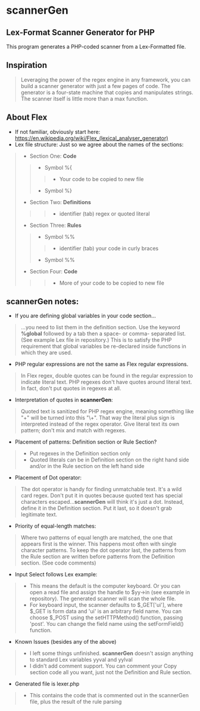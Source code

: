 # scannerGen
## Lex-Format Scanner Generator for PHP
This program generates a PHP-coded scanner from a Lex-Formatted file.
## Inspiration
> Leveraging the power of the regex engine in any framework, you can build a scanner generator with just a few pages of code.  The generator is a four-state machine that copies and manipulates strings.  The scanner itself is little more than a max function.
## About Flex
* If not familiar, obviously start here:  https://en.wikipedia.org/wiki/Flex_(lexical_analyser_generator)
* Lex file structure:  Just so we agree about the names of the sections:
>* Section One: **Code**
>> * Symbol %{
>>>  * Your code to be copied to new file
>> * Symbol %}
>* Section Two: **Definitions**
>>>  * identifier	(tab) regex or quoted literal
>* Section Three: **Rules**
>> * Symbol %%
>>>  * identifier	(tab) your code in curly braces
>> * Symbol %% 
>* Section Four: **Code**
>>>  * More of your  code to be copied to new file
## scannerGen notes:
* If you are defining global variables in your code section...  
> ...you need to list them in the definition section.  Use the keyword **%global** followed by a tab then a space- or comma- separated list. (See example Lex file in repository.)  This is to satisfy the PHP requirement that global variables be re-declared inside functions in which they are used.
* PHP regular expressions are not the same as Flex regular expressions.
> In Flex regex, double quotes can be found in the regular expression to indicate literal text.  PHP regexes don't have quotes around literal text.  In fact, don't put quotes in regexes at all.
* Interpretation of quotes in **scannerGen**:
>Quoted text is sanitized for PHP regex engine, meaning something like "+" will be turned into this "\\+".  That way the literal plus sign is interpreted instead of the regex operator.  Give literal text its own pattern; don't mix and match with regexes.
* Placement of patterns: Definition section or Rule Section?
>* Put regexes in the Definition section only
>* Quoted literals can be in Definition section on the right hand side and/or in the Rule section on the left hand side
* Placement of Dot operator:
> The dot operator is handy for finding unmatchable text.  It's a wild card regex.  Don't put it in quotes because quoted text has special characters escaped...**scannerGen** will think it's just a dot.  Instead, define it in the Definition section.  Put it last, so it doesn't grab legitimate text.
* Priority of equal-length matches:
> Where two patterns of equal length are matched, the one that appears first is the winner.  This happens most often with single character patterns.  To keep the dot operator last, the patterns from the Rule section are written before patterns from the Definition section. (See code comments)
* Input Select follows Lex example:
>* This means the default is the computer keyboard.  Or you can open a read file and assign the handle to $yy->in (see example in repository).  The generated scanner  will scan the whole file.
>* For keyboard input, the scanner defaults to $_GET['ui'], where $_GET is form data and 'ui' is an arbitrary field name.  You can choose $_POST using the setHTTPMethod() function, passing 'post'.  You can change the field name using the setFormField() function.
* Known Issues (besides any of the above)
>* I left some things unfinished. **scannerGen** doesn't assign anything to standard Lex variables yyval and yylval
>* I didn't add comment support.  You can comment your Copy section code all you want, just not the Definition and Rule section.
* Generated file is lexer.php
>* This contains the code that is commented out in the scannerGen file, plus the result of the rule parsing
